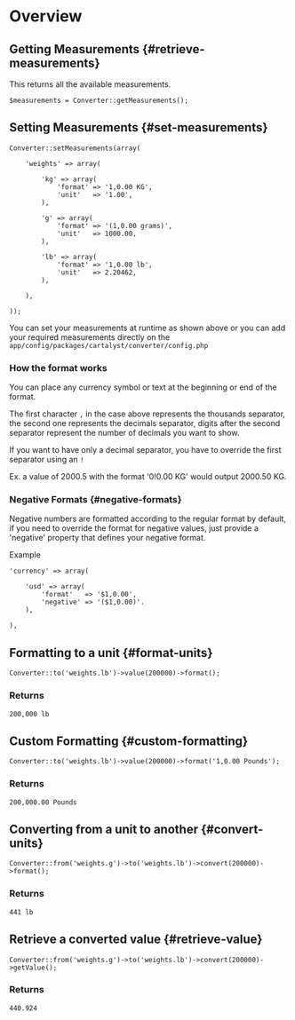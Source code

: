 # Overview

## Getting Measurements {#retrieve-measurements}

This returns all the available measurements.

	$measurements = Converter::getMeasurements();

## Setting Measurements {#set-measurements}

	Converter::setMeasurements(array(

		'weights' => array(

			'kg' => array(
				'format' => '1,0.00 KG',
				'unit'   => '1.00',
			),

			'g' => array(
				'format' => '(1,0.00 grams)',
				'unit'   => 1000.00,
			),

			'lb' => array(
				'format' => '1,0.00 lb',
				'unit'   => 2.20462,
			),

		),

	));

You can set your measurements at runtime as shown above or you can add your
required measurements directly on the `app/config/packages/cartalyst/converter/config.php`

### How the format works

You can place any currency symbol or text at the beginning or end of the format.

The first character `,` in the case above represents the thousands separator, the
second one represents the decimals separator, digits after the second separator
represent the number of decimals you want to show.

If you want to have only a decimal separator, you have to override the first separator using an `!`

Ex. a value of 2000.5 with the format '0!0.00 KG' would output 2000.50 KG.

### Negative Formats {#negative-formats}

Negative numbers are formatted according to the regular format by default, if you need to override the format for negative values, just provide a 'negative' property that defines your negative format.

Example

	'currency' => array(

		'usd' => array(
			'format'   => '$1,0.00',
			'negative' => '($1,0.00)'.
		),

	),


## Formatting to a unit {#format-units}

	Converter::to('weights.lb')->value(200000)->format();

### Returns

	200,000 lb


## Custom Formatting {#custom-formatting}

	Converter::to('weights.lb')->value(200000)->format('1,0.00 Pounds');

### Returns

	200,000.00 Pounds


## Converting from a unit to another {#convert-units}

	Converter::from('weights.g')->to('weights.lb')->convert(200000)->format();

### Returns

	441 lb


## Retrieve a converted value {#retrieve-value}

	Converter::from('weights.g')->to('weights.lb')->convert(200000)->getValue();

### Returns

	440.924
